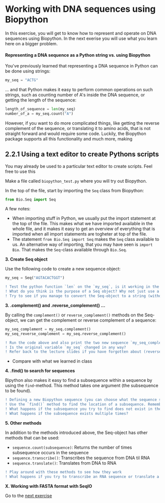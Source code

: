 # Working with DNA sequences using Biopython
In this exercise, you will get to know how to represent and operate on DNA sequences using Biopython. In the next exerise
you will use what you learn here on a bigger problem.

#### Representing a DNA sequence as a Python string vs. using Biopython
You've previously learned that representing a DNA sequence in Python can be done using strings:
```python
my_seq = "ACTG"
```
... and that Python makes it easy to perform common operations on such strings, such as counting number of A's inside the DNA sequence, or getting the length of the sequence:
```python
length_of_sequence = len(my_seq)
number_of_a = my_seq.count("A")
```

However, if you want to do more complicated things, like getting the reverse complement of the sequence, or translating it to amino acids, that is not straight forward and would require some code. Luckily, the Biopython package supports all this functionality and much more, making  


## 2.2.1 Using a text editor to create Pythons scripts
You may already be used to a particular text editor to create scripts. Feel free to use this

Make a file called `biopython_test.py` where you will try out Biopython.

In the top of the file, start by importing the `Seq` class from Biopython:

```python
from Bio.Seq import Seq
```

A few notes:
* When importing stuff in Python, we usually put the import statement at the top of the file. This makes what we have imported available in the whole file, and it makes it easy to get an overview of everything that is imported when all import statements are togheter at top of the file.
* The statement `from Bio.Seq import Seq` makes the `Seq` class available to us. An alternative way of importing, that you may have seen is `import Bio`. That makes the `Seq`-class available through `Bio.Seq`.

**3. Create Seq object**

Use the following code to create a new sequence object:
```python
my_seq = Seq("AGTACACTGGT")
```
```diff
! Test the python function `len` on the `my_seq`, is it working in the same way as before?
! What do you think is the purpose of a Seq object? Why not just use a string?
! Try to see if you manage to convert the Seq-object to a string (without reading any documentation). 
```


**3. .complement() and .reverse_complement() ...**

By calling the `complement()` or `reverse_complement()` methods on the Seq-object, we can get the complement or reverse complement of a sequence:
```python
my_seq_complement = my_seq.complement()
my_seq_reverse_complement = my_seq.reverse_complement()
```
```diff
! Run the code above and also print the two new sequence `my_seq_complement` and `my_seq_reverse_complement`. Is the result as expected?
! Is the original variable `my_seq` changed in any way? 
! Refer back to the lecture slides if you have forgotten about (reverse) complementarity
```

- Compare with what we learned in class

**4. .find() to search for sequences**

Bipython also makes it easy to find a subsequence within a sequence by using the `find`-method. This method takes one argument (the subsequence to be found).

```diff
! Defining a new Biopython sequence (you can choose what the sequence should be)
! Use the `find()` method to find the location of a subsequence. Remember that you use methods on the sequence object by using the `some_sequence.some_method()`-notation. Store the result in a variable and print that variable to see the location.
! What happens if the subsequence you try to find does not exist in the sequence?
! What happens if the subsequence exists multiple times?
```


**5. Other methods**

In addition to the methods introduced above, the Seq-object has other methods that can be used:
* `sequence.count(subsequence)`: Returns the number of times subsequence occurs in the sequence
* `sequence.transcribe()`: Transcribes the sequence from DNA til RNA
* `sequence.translate()`: Translates from DNA to RNA

```diff
! Play around with these methods to see how they work
! What happens if you try to transcribe an RNA sequence or translate a DNA sequence?
```

**X. Working with FASTA format with SeqIO**


Go to the [next exercise](Exercise2.md)
